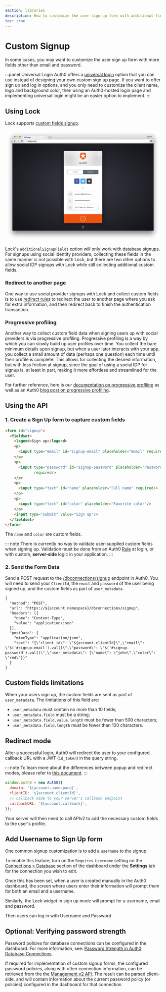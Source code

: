 ```yaml
---
section: libraries
description: How to customize the user sign-up form with additional fields using Lock or the Auth0 API.
toc: true
---
```

# Custom Signup

In some cases, you may want to customize the user sign up form with more fields other than email and password.

:::panel Universal Login
Auth0 offers a [universal login](/hosted-pages/login) option that you can use instead of designing your own custom sign up page. If you want to offer sign up and log in options, and you only need to customize the client name, logo and background color, then using an Auth0-hosted login page and implementing universal login might be an easier option to implement.
:::

## Using Lock

Lock supports [custom fields signup](/libraries/lock/customization#additionalsignupfields-array-).

![custom signup fields](/media/articles/libraries/lock/v10/signupcustom.png)

Lock's `additionalSignupFields` option will only work with database signups. For signups using social identity providers, collecting these fields in the same manner is not possible with Lock, but there are two other options to allow social IDP signups with Lock while still collecting additional custom fields.

### Redirect to another page

One way to use social provider signups with Lock and collect custom fields is to use [redirect rules](/rules/redirect) to redirect the user to another page where you ask for extra information, and then redirect back to finish the authentication transaction.

### Progressive profiling

Another way to collect custom field data when signing users up with social providers is via progressive profiling. Progressive profiling is a way by which you can slowly build up user profiles over time. You collect the bare minimum details upon signup, but when a user later interacts with your app, you collect a small amount of data (perhaps one question) each time until their profile is complete. This allows for collecting the desired information, but with less friction at signup, since the goal of using a social IDP for signup is, at least in part, making it more effortless and streamlined for the user.

For further reference, here is our [documentation on progressive profiling](/user-profile/progressive-profiling) as well as an Auth0 [blog post on progressive profiling](https://auth0.com/blog/progressive-profiling/).

## Using the API

### 1. Create a Sign Up form to capture custom fields

```html
<form id="signup">
  <fieldset>
    <legend>Sign up</legend>
    <p>
      <input type="email" id="signup-email" placeholder="Email" required/>
    </p>
    <p>
      <input type="password" id="signup-password" placeholder="Password"
             required/>
    </p>
    <p>
      <input type="text" id="name" placeholder="Full name" required/>
    </p>
    <p>
      <input type="text" id="color" placeholder="Favorite color"/>
    </p>
    <input type="submit" value="Sign up"/>
  </fieldset>
</form>
```

The `name` and `color` are custom fields.

::: note
There is currently no way to validate user-supplied custom fields when signing up. Validation must be done from an Auth0 [Rule](/rules) at login, or with custom, **server-side** logic in your application.
:::

### 2. Send the Form Data

Send a POST request to the [/dbconnections/signup](/api/authentication/reference#signup) endpoint in Auth0. You will need to send your `ClientId`, the `email` and `password` of the user being signed up, and the custom fields as part of `user_metadata`.

```har
{
  "method": "POST",
  "url": "https://${account.namespace}/dbconnections/signup",
  "headers": [{
    "name": "Content-Type",
    "value": "application/json"
  }],
  "postData": {
    "mimeType": "application/json",
    "text": "{\"client_id\": \"${account.clientId}\",\"email\": \"$('#signup-email').val()\",\"password\": \"$('#signup-password').val()\",\"user_metadata\": {\"name\": \"john\",\"color\": \"red\"}}"
  }
}
```

## Custom fields limitations

When your users sign up, the custom fields are sent as part of `user_metadata`. The limitations of this field are:

* `user_metadata` must contain no more than 10 fields;
* `user_metadata.field` must be a string;
* `user_metadata.field.value.length` must be fewer than 500 characters;
* `user_metadata.field.length` must be fewer than 100 characters.

## Redirect mode

After a successful login, Auth0 will redirect the user to your configured callback URL with a JWT (`id_token`) in the query string.

::: note
To learn more about the differences between popup and redirect modes, please refer to [this document](/libraries/lock/v10/popup-mode).
:::

```js
window.auth0 = new Auth0({
  domain: '${account.namespace}',
  clientID: '${account.clientId}',
  // Callback made to your server's callback endpoint
  callbackURL: '${account.callback}',
});
```

Your server will then need to call APIv2 to add the necessary custom fields to the user's profile.

## Add Username to Sign Up form

One common signup customization is to add a `username` to the signup.

To enable this feature, turn on the `Requires Username` setting on the [Connections > Database](${manage_url}/#/connections/database/) section of the dashboard under the **Settings** tab for the connection you wish to edit.

Once this has been set, when a user is created manually in the Auth0 dashboard, the screen where users enter their information will prompt them for both an email and a username.

Similarly, the Lock widget in sign up mode will prompt for a username, email and password.

Then users can log in with Username and Password.

## Optional: Verifying password strength

Password policies for database connections can be configured in the dashboard. For more information, see: [Password Strength in Auth0 Database Connections](/connections/database/password-strength).

If required for implementation of custom signup forms, the configured password policies, along with other connection information, can be retrieved from the the [Management v2 API](/api/management/v2#!/Connections/get_connections_by_id). The result can be parsed client-side, and will contain information about the current password policy (or policies) configured in the dashboard for that connection.
